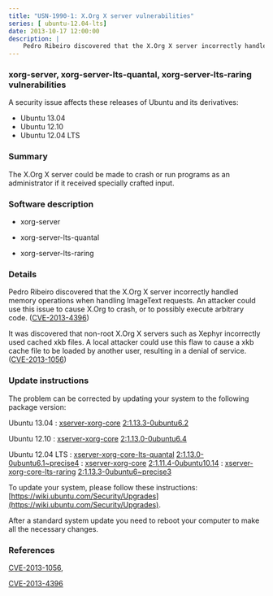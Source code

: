 ```yaml
---
title: "USN-1990-1: X.Org X server vulnerabilities"
series: [ ubuntu-12.04-lts]
date: 2013-10-17 12:00:00
description: |
    Pedro Ribeiro discovered that the X.Org X server incorrectly handled memory operations when handling ImageText requests. An attacker could use this issue to cause X.Org to crash, or to possibly execute arbitrary code. ([CVE-2013-4396](http://people.ubuntu.com/~ubuntu-security/cve/CVE-2013-4396))
--- 
```

 
 


### xorg-server, xorg-server-lts-quantal, xorg-server-lts-raring vulnerabilities

A security issue affects these releases of Ubuntu and its derivatives:

* Ubuntu 13.04
* Ubuntu 12.10
* Ubuntu 12.04 LTS

### Summary

The X.Org X server could be made to crash or run programs as an administrator if it received specially crafted input.

### Software description

* xorg-server 

* xorg-server-lts-quantal 

* xorg-server-lts-raring 

### Details

Pedro Ribeiro discovered that the X.Org X server incorrectly handled memory operations when handling ImageText requests. An attacker could use this issue to cause X.Org to crash, or to possibly execute arbitrary code. ([CVE-2013-4396](http://people.ubuntu.com/~ubuntu-security/cve/CVE-2013-4396))

It was discovered that non-root X.Org X servers such as Xephyr incorrectly used cached xkb files. A local attacker could use this flaw to cause a xkb cache file to be loaded by another user, resulting in a denial of service. ([CVE-2013-1056](http://people.ubuntu.com/~ubuntu-security/cve/CVE-2013-1056)) 

### Update instructions

The problem can be corrected by updating your system to the following package version:

Ubuntu 13.04
 : [xserver-xorg-core](https://launchpad.net/ubuntu/+source/xorg-server) <span> [2:1.13.3-0ubuntu6.2](https://launchpad.net/ubuntu/+source/xorg-server/2:1.13.3-0ubuntu6.2) </span> 

Ubuntu 12.10
 : [xserver-xorg-core](https://launchpad.net/ubuntu/+source/xorg-server) <span> [2:1.13.0-0ubuntu6.4](https://launchpad.net/ubuntu/+source/xorg-server/2:1.13.0-0ubuntu6.4) </span> 

Ubuntu 12.04 LTS
 : [xserver-xorg-core-lts-quantal](https://launchpad.net/ubuntu/+source/xorg-server-lts-quantal) <span> [2:1.13.0-0ubuntu6.1~precise4](https://launchpad.net/ubuntu/+source/xorg-server-lts-quantal/2:1.13.0-0ubuntu6.1~precise4) </span> 
 : [xserver-xorg-core](https://launchpad.net/ubuntu/+source/xorg-server) <span> [2:1.11.4-0ubuntu10.14](https://launchpad.net/ubuntu/+source/xorg-server/2:1.11.4-0ubuntu10.14) </span> 
 : [xserver-xorg-core-lts-raring](https://launchpad.net/ubuntu/+source/xorg-server-lts-raring) <span> [2:1.13.3-0ubuntu6~precise3](https://launchpad.net/ubuntu/+source/xorg-server-lts-raring/2:1.13.3-0ubuntu6~precise3) </span> 

To update your system, please follow these instructions: [https://wiki.ubuntu.com/Security/Upgrades](https://wiki.ubuntu.com/Security/Upgrades).

After a standard system update you need to reboot your computer to make all the necessary changes. 

### References

 
 [CVE-2013-1056](http://people.ubuntu.com/~ubuntu-security/cve/CVE-2013-1056), 

 [CVE-2013-4396](http://people.ubuntu.com/~ubuntu-security/cve/CVE-2013-4396)
 


